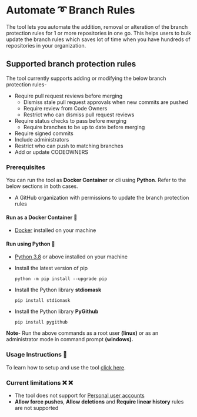 # Automate :curly_loop: Branch Rules

The tool lets you automate the addition, removal or alteration of the branch protection rules for 1 or more repositories in one go. This helps users to bulk update the branch rules which saves lot of time when you have hundreds of repositories in your organization.

## Supported branch protection rules

The tool currently supports adding or modifying the below branch protection rules-

- Require pull request reviews before merging
  - Dismiss stale pull request approvals when new commits are pushed
  - Require review from Code Owners
  - Restrict who can dismiss pull request reviews
- Require status checks to pass before merging
  - Require branches to be up to date before merging
- Require signed commits
- Include administrators
- Restrict who can push to matching branches
- Add or update CODEOWNERS

### Prerequisites

You can run the tool as **Docker Container** or cli using **Python**. Refer to the below sections in both cases.
- A GitHub organization with permissions to update the branch protection rules

#### Run as a Docker Container :whale:

- [Docker](https://docs.docker.com/get-docker/) installed on your machine

#### Run using Python :snake:

- [Python 3.8](https://www.python.org/downloads/) or above installed on your machine

- Install the latest version of pip

  ```python -m pip install --upgrade pip```

- Install the Python library **stdiomask**

  ```pip install stdiomask```

- Install the Python library **PyGithub**

  ```pip install pygithub```

**Note**- Run the above commands as a root user **(linux)** or as an administrator mode in command prompt **(windows).**

### Usage Instructions :memo:

To learn how to setup and use the tool [click here](https://github.com/CanarysDevOps/GitHub-Branch-Protector/wiki/Configure).

### Current limitations :x: :x:

- The tool does not support for [Personal user accounts](https://docs.github.com/en/free-pro-team@latest/github/getting-started-with-github/types-of-github-accounts) <br/>
- **Allow force pushes**, **Allow deletions** and **Require linear history** rules are not supported

